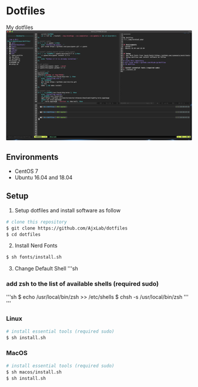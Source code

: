 Dotfiles
========

My dotfiles
![](./img/terminal.png)


## Environments
- CentOS 7
- Ubuntu 16.04 and 18.04


## Setup
1. Setup dotfiles and install software as follow
```sh
# clone this repository
$ git clone https://github.com/AjxLab/dotfiles
$ cd dotfiles
```
2. Install Nerd Fonts
```sh
$ sh fonts/install.sh
```
3. Change Default Shell
'''sh
### add zsh to the list of available shells (required sudo)
'''sh
$ echo /usr/local/bin/zsh >> /etc/shells
$ chsh -s /usr/local/bin/zsh
'''
'''
### Linux
```sh
# install essential tools (required sudo)
$ sh install.sh
```
### MacOS
```sh
# install essential tools (required sudo)
$ sh macos/install.sh
$ sh install.sh
```
